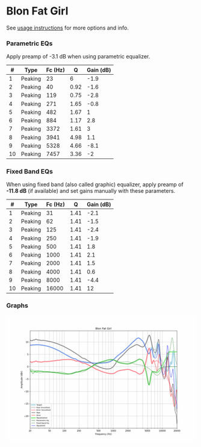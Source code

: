 # Blon Fat Girl
See [usage instructions](https://github.com/jaakkopasanen/AutoEq#usage) for more options and info.

### Parametric EQs
Apply preamp of -3.1 dB when using parametric equalizer.

|   # | Type    |   Fc (Hz) |    Q |   Gain (dB) |
|-----|---------|-----------|------|-------------|
|   1 | Peaking |        23 | 6    |        -1.9 |
|   2 | Peaking |        40 | 0.92 |        -1.6 |
|   3 | Peaking |       119 | 0.75 |        -2.8 |
|   4 | Peaking |       271 | 1.65 |        -0.8 |
|   5 | Peaking |       482 | 1.67 |         1   |
|   6 | Peaking |       884 | 1.17 |         2.8 |
|   7 | Peaking |      3372 | 1.61 |         3   |
|   8 | Peaking |      3941 | 4.98 |         1.1 |
|   9 | Peaking |      5328 | 4.66 |        -8.1 |
|  10 | Peaking |      7457 | 3.36 |        -2   |

### Fixed Band EQs
When using fixed band (also called graphic) equalizer, apply preamp of **-11.8 dB** (if available) and set gains manually with these parameters.

|   # | Type    |   Fc (Hz) |    Q |   Gain (dB) |
|-----|---------|-----------|------|-------------|
|   1 | Peaking |        31 | 1.41 |        -2.1 |
|   2 | Peaking |        62 | 1.41 |        -1.5 |
|   3 | Peaking |       125 | 1.41 |        -2.4 |
|   4 | Peaking |       250 | 1.41 |        -1.9 |
|   5 | Peaking |       500 | 1.41 |         1.8 |
|   6 | Peaking |      1000 | 1.41 |         2.1 |
|   7 | Peaking |      2000 | 1.41 |         1.5 |
|   8 | Peaking |      4000 | 1.41 |         0.6 |
|   9 | Peaking |      8000 | 1.41 |        -4.4 |
|  10 | Peaking |     16000 | 1.41 |        12   |

### Graphs
![](./Blon%20Fat%20Girl.png)
